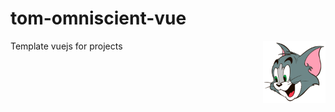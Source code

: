 # tom-omniscient-vue

<img align="right" src="https://github.com/begandroide/tom-omniscient-vue/blob/readme/tom.png" width="100" height="100"  style="float: right;"/>

Template vuejs for projects

